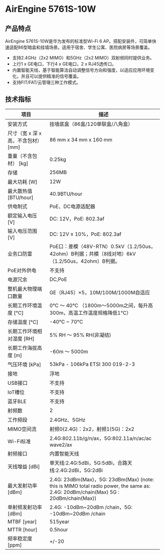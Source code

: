 # AirEngine 5761S-10W

## 产品特点
AirEngine 5761S-10W是华为发布的标准型Wi-Fi 6 AP。搭配安装件，可简单快速适配86型暗盒和挂墙场景。适用于宿舍、学生公寓、医院病房等场景覆盖。

- 支持2.4GHz（2x2 MIMO）和5GHz（2x2 MIMO）双射频同时提供业务。
- 上行1 x GE电口，下行4 x GE电口，2 x RJ45透传口。
- 内置智能天线，基于智能算法自动调整信号方向和强度，以适应应用环境变化，并且可以提供精准的信号覆盖。
- 支持FIT/FAT/云管理三种工作模式。

## 技术指标
| 项目 | 描述 |
| --- | --- |
| 安装方式 | 挂墙底盒（86盒/120单联盒/八角盒） |
| 尺寸（宽 x 深 x 高，不含包材） [mm] | 86 mm x 34 mm x 160 mm |
| 重量（不含包材） [kg] | 0.25kg |
| 存储 | 256MB |
| 最大功耗 [W] | 12W |
| 最大散热值 [BTU/hour] | 40.9BTU/hour |
| 供电制式 | PoE、DC电源适配器 |
| 额定输入电压 [V] | DC: 12V，PoE: 802.3af |
| 输入电压范围 [V] | DC: 12V ± 10%，PoE: 802.3af |
| 业务口防雷 | PoE口：差模（48V-RTN）0.5kV（1.2/50us，42ohm）B判据；共模（8线对地）6kV（1.2/50us，42ohm）B判据。 |
| PoE对外供电 | 不支持 |
| 电源冗余 | DC,PoE |
| 整机最大物理端口数量 | GE（RJ45）×5，10M/100M/1000M自适应 |
| 长期工作环境温度 [°C] | 0°C ～ 40°C （1800m～5000m之间，每升高300m，高温工作温度规格降低1°C） |
| 存储温度 [°C] | -40°C ~ 70°C |
| 长期工作环境相对湿度 [RH] | 5% RH ～ 95% RH(非凝结) |
| 长期工作海拔高度 [m] | -60m ～ 5000m |
| 气压环境 [kPa] | 53kPa - 106kPa ETSI 300 019-2-3 |
| 接地 | 浮地 |
| USB接口 | 不支持 |
| IoT槽位 | 不支持 |
| 蓝牙BLE | 不支持 |
| 射频数 | 2 |
| 工作频段 | 2.4GHz、5GHz |
| MIMO空间流 | 射频0(2.4G)：2x2，射频1(5G)：2x2 |
| Wi-Fi标准 | 2.4G:802.11b/g/n/ax，5G:802.11a/n/ac/ac wave2/ax |
| 射频接口 | 内置智能天线 |
| 天线增益 [dBi] | 单天线:2.4G:5dBi，5G:5dBi，合路天线:2.4G:2dBi，5G:2dBi |
| 最大发射功率 [dBm] | 2.4G: 23dBm(Max)，5G: 23dBm(Max) (note: this is MIMO total radio power, the same as: 2.4G: 20dBm/chain(Max) 5G : 20dBm/chain(Max)) |
| 单射频发射功率 [dBm] | 2.4G: -10dBm~20dBm /chain，5G: -10dBm~20dBm /chain |
| MTBF [year] | 515year |
| MTTR [hour] | 0.5hour |
| 频率稳定度 [ppm] | +/-20 |
